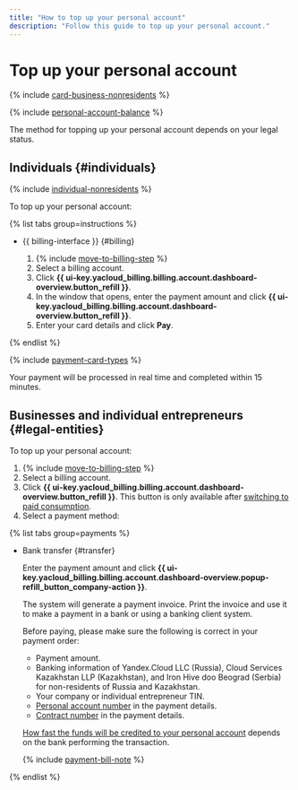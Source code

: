 ```yaml
---
title: "How to top up your personal account"
description: "Follow this guide to top up your personal account."
---
```


# Top up your personal account


{% include [card-business-nonresidents](../../_includes/billing/card-business-nonresidents.md) %}

{% include [personal-account-balance](../_includes/personal-account-balance.md) %}


The method for topping up your personal account depends on your legal status.


## Individuals {#individuals}

{% include [individual-nonresidents](../../_includes/billing/individual-nonresidents.md) %}

To top up your personal account:

{% list tabs group=instructions %}

- {{ billing-interface }} {#billing}

   1. {% include [move-to-billing-step](../_includes/move-to-billing-step.md) %}
   1. Select a billing account.
   1. Click **{{ ui-key.yacloud_billing.billing.account.dashboard-overview.button_refill }}**.
   1. In the window that opens, enter the payment amount and click **{{ ui-key.yacloud_billing.billing.account.dashboard-overview.button_refill }}**.
   1. Enter your card details and click **Pay**.

{% endlist %}

{% include [payment-card-types](../../_includes/billing/payment-card-types.md) %}

Your payment will be processed in real time and completed within 15 minutes.

## Businesses and individual entrepreneurs {#legal-entities}


To top up your personal account:

1. {% include [move-to-billing-step](../_includes/move-to-billing-step.md) %}
1. Select a billing account.
1. Click **{{ ui-key.yacloud_billing.billing.account.dashboard-overview.button_refill }}**. This button is only available after [switching to paid consumption](activate-commercial.md).
1. Select a payment method:

{% list tabs group=payments %}

- Bank transfer {#transfer}

   Enter the payment amount and click **{{ ui-key.yacloud_billing.billing.account.dashboard-overview.popup-refill_button_company-action }}**.

   The system will generate a payment invoice. Print the invoice and use it to make a payment in a bank or using a banking client system.

   Before paying, please make sure the following is correct in your payment order:
   * Payment amount.
   * Banking information of Yandex.Cloud LLC (Russia), Cloud Services Kazakhstan LLP (Kazakhstan), and Iron Hive doo Beograd (Serbia) for non-residents of Russia and Kazakhstan.
   * Your company or individual entrepreneur TIN.
   * [Personal account number](../concepts/personal-account.md#id) in the payment details.
   * [Contract number](../concepts/contract.md) in the payment details.

   [How fast the funds will be credited to your personal account](../payment/payment-methods-business.md#limits) depends on the bank performing the transaction.

   {% include [payment-bill-note](../_includes/payment-bill-note.md) %}


{% endlist %}

